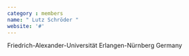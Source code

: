 ```yaml
---
category : members
name: " Lutz Schröder " 
website: '#'
---
```

Friedrich-Alexander-Universität Erlangen-Nürnberg
Germany

